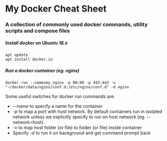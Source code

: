 # My Docker Cheat Sheet

### A collection of commonly used docker commands, utility scripts and compose files

##### Install docker on Ubuntu 18.x
```
apt update
apt install docker.io
```

##### Run a docker container (eg. nginx)

```
docker run --name=my_nginx -p 80:80 -p 443:443 -v "~/docker/data/nginx/conf.d:/etc/nginx/conf.d" -d nginx
```

Some useful switches for docker run commands are: 
* *--name* to specify a name for the container
* *-p* to map a port with host network. By default containers run in isolated network unless we explicitly specify to run on host network (eg. --network=host). 
* *-v* to map host folder (or file) to folder (or file) inside container
* Specify *-d* to run it on background and get command prompt back
